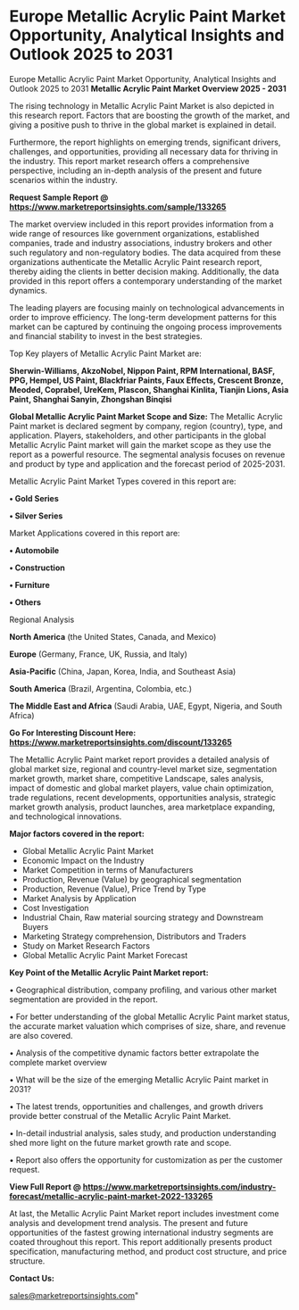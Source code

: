 # Europe Metallic Acrylic Paint Market Opportunity, Analytical Insights and Outlook 2025 to 2031
Europe Metallic Acrylic Paint Market Opportunity, Analytical Insights and Outlook 2025 to 2031
<Strong> Metallic Acrylic Paint Market Overview 2025 - 2031</strong>

The rising technology in Metallic Acrylic Paint Market is also depicted in this research report. Factors that are boosting the growth of the market, and giving a positive push to thrive in the global market is explained in detail.

Furthermore, the report highlights on emerging trends, significant drivers, challenges, and opportunities, providing all necessary data for thriving in the industry. This report market research offers a comprehensive perspective, including an in-depth analysis of the present and future scenarios within the industry.

<strong>Request Sample Report @ <a href=https://www.marketreportsinsights.com/sample/133265>https://www.marketreportsinsights.com/sample/133265</a></strong>

The market overview included in this report provides information from a wide range of resources like government organizations, established companies, trade and industry associations, industry brokers and other such regulatory and non-regulatory bodies. The data acquired from these organizations authenticate the Metallic Acrylic Paint research report, thereby aiding the clients in better decision making. Additionally, the data provided in this report offers a contemporary understanding of the market dynamics.

The leading players are focusing mainly on technological advancements in order to improve efficiency. The long-term development patterns for this market can be captured by continuing the ongoing process improvements and financial stability to invest in the best strategies.

Top Key players of Metallic Acrylic Paint Market are:

<strong>Sherwin-Williams, AkzoNobel, Nippon Paint, RPM International, BASF, PPG, Hempel, US Paint, Blackfriar Paints, Faux Effects, Crescent Bronze, Meoded, Coprabel, UreKem, Plascon, Shanghai Kinlita, Tianjin Lions, Asia Paint, Shanghai Sanyin, Zhongshan Binqisi</strong>

<strong><b>Global Metallic Acrylic Paint Market Scope and Size:</b></strong>
The Metallic Acrylic Paint market is declared segment by company, region (country), type, and application. Players, stakeholders, and other participants in the global Metallic Acrylic Paint market will gain the market scope as they use the report as a powerful resource. The segmental analysis focuses on revenue and product by type and application and the forecast period of 2025-2031.

Metallic Acrylic Paint Market Types covered in this report are:

<strong>• Gold Series

• Silver Series</strong>

Market Applications covered in this report are:

<strong>• Automobile

• Construction

• Furniture

• Others</strong> 

Regional Analysis

<strong>North America</strong> (the United States, Canada, and Mexico)

<strong>Europe</strong> (Germany, France, UK, Russia, and Italy)

<strong>Asia-Pacific</strong> (China, Japan, Korea, India, and Southeast Asia)

<strong>South America</strong> (Brazil, Argentina, Colombia, etc.)

<strong>The Middle East and Africa</strong> (Saudi Arabia, UAE, Egypt, Nigeria, and South Africa)

<strong>Go For Interesting Discount Here: <a href=https://www.marketreportsinsights.com/discount/133265>https://www.marketreportsinsights.com/discount/133265</a></strong>

The Metallic Acrylic Paint market report provides a detailed analysis of global market size, regional and country-level market size, segmentation market growth, market share, competitive Landscape, sales analysis, impact of domestic and global market players, value chain optimization, trade regulations, recent developments, opportunities analysis, strategic market growth analysis, product launches, area marketplace expanding, and technological innovations.

<strong><b>Major factors covered in the report:</b></strong>
<ul>
  <li>Global Metallic Acrylic Paint Market </li>
  <li>Economic Impact on the Industry</li>
  <li>Market Competition in terms of Manufacturers</li>
  <li>Production, Revenue (Value) by geographical segmentation</li>
  <li>Production, Revenue (Value), Price Trend by Type</li>
  <li>Market Analysis by Application</li>
  <li>Cost Investigation</li>
  <li>Industrial Chain, Raw material sourcing strategy and Downstream Buyers</li>
  <li>Marketing Strategy comprehension, Distributors and Traders</li>
  <li>Study on Market Research Factors</li>
  <li>Global Metallic Acrylic Paint Market Forecast</li>
</ul>

<strong><b>Key Point of the Metallic Acrylic Paint Market report:</b></strong>

• Geographical distribution, company profiling, and various other market segmentation are provided in the report.

• For better understanding of the global Metallic Acrylic Paint market status, the accurate market valuation which comprises of size, share, and revenue are also covered.

• Analysis of the competitive dynamic factors better extrapolate the complete market overview

• What will be the size of the emerging Metallic Acrylic Paint market in 2031?

• The latest trends, opportunities and challenges, and growth drivers provide better construal of the Metallic Acrylic Paint Market.

• In-detail industrial analysis, sales study, and production understanding shed more light on the future market growth rate and scope.

• Report also offers the opportunity for customization as per the customer request.

<strong><b>View Full Report @ <a href=https://www.marketreportsinsights.com/industry-forecast/metallic-acrylic-paint-market-2022-133265>https://www.marketreportsinsights.com/industry-forecast/metallic-acrylic-paint-market-2022-133265</a></b></strong>


At last, the Metallic Acrylic Paint Market report includes investment come analysis and development trend analysis. The present and future opportunities of the fastest growing international industry segments are coated throughout this report. This report additionally presents product specification, manufacturing method, and product cost structure, and price structure.

<strong>Contact Us:</strong>

sales@marketreportsinsights.com"
